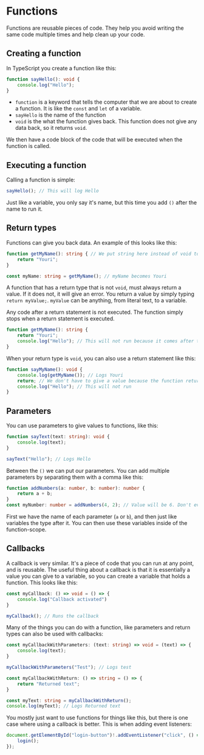 # Functions
Functions are reusable pieces of code. They help you avoid writing the same code multiple times and help clean up your code.

## Creating a function
In TypeScript you create a function like this:
```ts
function sayHello(): void {
    console.log("Hello");
}
```

- `function` is a keyword that tells the computer that we are about to create a function. It is like the `const` and `let` of a variable.
- `sayHello` is the name of the function
- `void` is the what the function gives back. This function does not give any data back, so it returns `void`.

We then have a code block of the code that will be executed when the function is called.

## Executing a function
Calling a function is simple:
```ts
sayHello(); // This will log Hello
```

Just like a variable, you only say it's name, but this time you add `()` after the name to run it.

## Return types
Functions can give you back data. An example of this looks like this:
```ts
function getMyName(): string { // We put string here instead of void to say that it gives back a piece of text. You can use the same types here as with variables
    return "Youri";
}

const myName: string = getMyName(); // myName becomes Youri
```

A function that has a return type that is not `void`, must always return a value. If it does not, it will give an error. You return a value by simply typing `return myValue;`. `myValue` can be anything, from literal text, to a variable.

Any code after a return statement is not executed. The function simply stops when a return statement is executed.
```ts
function getMyName(): string {
    return "Youri";
    console.log("Hello"); // This will not run because it comes after the return statement
}
```

When your return type is `void`, you can also use a return statement like this:
```ts
function sayMyName(): void {
    console.log(getMyName()); // Logs Youri
    return; // We don't have to give a value because the function returns void
    console.log("Hello"); // This will not run
}
```

## Parameters
You can use parameters to give values to functions, like this:
```ts
function sayText(text: string): void {
    console.log(text);
}

sayText("Hello"); // Logs Hello
```

Between the `()` we can put our parameters. You can add multiple parameters by separating them with a comma like this:
```ts
function addNumbers(a: number, b: number): number {
    return a + b;
}
const myNumber: number = addNumbers(4, 2); // Value will be 6. Don't ever make a function for a default operation like + though, this is just an example 
```

First we have the name of each parameter (`a` or `b`), and then just like variables the type after it. You can then use these variables inside of the function-scope.

## Callbacks
A callback is very similar. It's a piece of code that you can run at any point, and is reusable. The useful thing about a callback is that it is essentially a value you can give to a variable, so you can create a variable that holds a function. This looks like this:

```ts
const myCallback: () => void = () => {
    console.log("Callback activated")
}

myCallback(); // Runs the callback
```

Many of the things you can do with a function, like parameters and return types can also be used with callbacks:

```ts
const myCallbackWithParameters: (text: string) => void = (text) => {
    console.log(text);
}

myCallbackWithParameters("Test"); // Logs test

const myCallbackWithReturn: () => string = () => {
    return "Returned text";
}

const myText: string = myCallbackWithReturn();
console.log(myText); // Logs Returned text
```

You mostly just want to use functions for things like this, but there is one case where using a callback is better. This is when adding event listeners:

```ts
document.getElementById("login-button")!.addEventListener("click", () => {
    login();
});
```